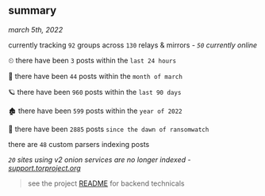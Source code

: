 
## summary
_march 5th, 2022_

currently tracking `92` groups across `130` relays & mirrors - _`50` currently online_

⏲ there have been `3` posts within the `last 24 hours`

🦈 there have been `44` posts within the `month of march`

🪐 there have been `960` posts within the `last 90 days`

🏚 there have been `599` posts within the `year of 2022`

🦕 there have been `2885` posts `since the dawn of ransomwatch`

there are `48` custom parsers indexing posts

_`20` sites using v2 onion services are no longer indexed - [support.torproject.org](https://support.torproject.org/onionservices/v2-deprecation/)_

> see the project [README](https://github.com/thetanz/ransomwatch#ransomwatch--) for backend technicals
